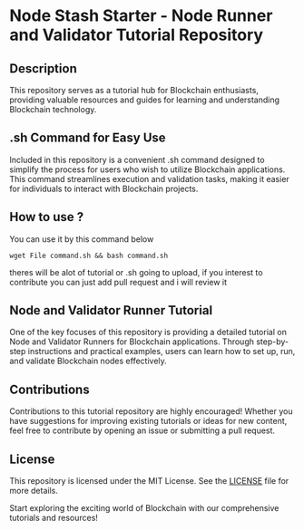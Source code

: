 # Node Stash Starter - Node Runner and Validator Tutorial Repository

## Description

This repository serves as a tutorial hub for Blockchain enthusiasts, providing valuable resources and guides for learning and understanding Blockchain technology.

## .sh Command for Easy Use

Included in this repository is a convenient .sh command designed to simplify the process for users who wish to utilize Blockchain applications. This command streamlines execution and validation tasks, making it easier for individuals to interact with Blockchain projects.

## How to use ?

You can use it by this command below

`wget File command.sh && bash command.sh`

theres will be alot of tutorial or .sh going to upload, if you interest to contribute you can just add pull request and i will review it

## Node and Validator Runner Tutorial

One of the key focuses of this repository is providing a detailed tutorial on Node and Validator Runners for Blockchain applications. Through step-by-step instructions and practical examples, users can learn how to set up, run, and validate Blockchain nodes effectively.

## Contributions

Contributions to this tutorial repository are highly encouraged! Whether you have suggestions for improving existing tutorials or ideas for new content, feel free to contribute by opening an issue or submitting a pull request.

## License

This repository is licensed under the MIT License. See the [LICENSE](LICENSE) file for more details.

Start exploring the exciting world of Blockchain with our comprehensive tutorials and resources!
